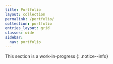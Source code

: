 ```yaml
---
title: Portfolio
layout: collection
permalink: /portfolio/
collection: portfolio
entries_layout: grid
classes: wide
sidebar:
  nav: portfolio
---
```


This section is a work-in-progress
{: .notice--info}
